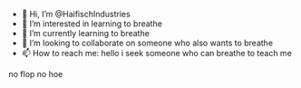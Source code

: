 - 👋 Hi, I’m @HaifischIndustries
- 👀 I’m interested in learning to breathe
- 🌱 I’m currently learning to breathe
- 💞️ I’m looking to collaborate on someone who also wants to breathe
- 📫 How to reach me:
hello i seek someone who can breathe to teach me

<!---
HaifischIndustries/HaifischIndustries is a ✨ special ✨ repository because its `README.md` (this file) appears on your GitHub profile.
You can click the Preview link to take a look at your changes.
fli fla floppa 
floppa
floppa 
flopp
fap
--->
no flop no hoe

